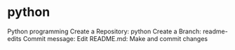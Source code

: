 # python
Python programming
Create a Repository: python
Create a Branch: readme-edits
Commit message: Edit README.md: Make and commit changes

